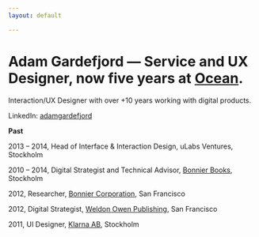 ```yaml
---
layout: default

---
```


# **Adam Gardefjord** — Service and UX Designer, now five years at [Ocean](https://www.ocean.xyz).

Interaction/UX Designer with over +10 years working with digital products.




LinkedIn: [adamgardefjord](https://www.linkedin.com/in/gardefjord/)

__Past__

2013 – 2014, Head of Interface & Interaction Design,
uLabs Ventures, Stockholm

2010 – 2014, Digital Strategist and Technical Advisor, [Bonnier Books](https://www.bonnierbooks.com/), Stockholm

2012, Researcher, [Bonnier Corporation](https://www.bonniercorp.com/), San Francisco

2012, Digital Strategist, [Weldon Owen Publishing](https://www.weldonowen.com/), San Francisco

2011, UI Designer, [Klarna AB](https://www.klarna.com/se/),  Stockholm


